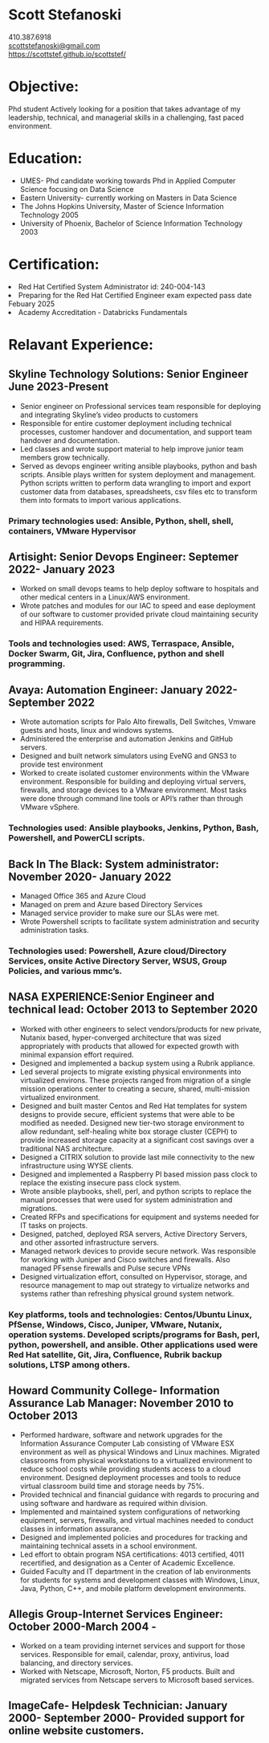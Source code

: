 # Scott Stefanoski

410.387.6918 \
scottstefanoski@gmail.com \
https://scottstef.github.io/scottstef/ 

# Objective: 
Phd student Actively looking for a position that takes advantage of my leadership, technical, and managerial skills in a challenging, fast paced environment.

# Education:
- UMES- Phd candidate working towards Phd in Applied Computer Science focusing on Data Science
- Eastern University- currently working on Masters in Data Science
- The Johns Hopkins University, Master of Science Information Technology 2005
- University of Phoenix, Bachelor of Science Information Technology 2003

# Certification: 
<li>Red Hat Certified System Administrator id: 240-004-143</li>
<li>Preparing for the Red Hat Certified Engineer exam expected pass date Febuary 2025 </li>
<li>Academy Accreditation - Databricks Fundamentals</li>

# Relavant Experience:
## Skyline Technology Solutions:  Senior Engineer June 2023-Present
- Senior engineer on Professional services team responsible for deploying and integrating Skyline’s video products to customers
- Responsible for entire customer deployment including technical processes, customer handover and documentation, and support team handover and documentation.
- Led classes and wrote support material to help improve junior team members grow technically.
- Served as devops engineer writing ansible playbooks, python and bash scripts.  Ansible plays written for system deployment and management. Python scripts written to perform data wrangling to import and export customer data from databases, spreadsheets, csv files etc to transform them into formats to import various applications.
### Primary technologies used: Ansible, Python, shell, shell, containers, VMware Hypervisor

## Artisight: Senior Devops Engineer: Septemer 2022- January 2023
- Worked on small devops teams to help deploy software to hospitals and other medical centers in a Linux/AWS environment.
- Wrote patches and modules for our IAC to speed and ease deployment of our software to customer provided private cloud maintaining security and HIPAA requirements.
### Tools and technologies used: AWS, Terraspace, Ansible, Docker Swarm, Git, Jira, Confluence, python and shell programming.

## Avaya: Automation Engineer: January 2022- September 2022
- Wrote automation scripts for Palo Alto firewalls, Dell Switches, Vmware guests and hosts, linux and windows systems.  
- Administered the enterprise and automation Jenkins and GitHub servers.
- Designed and built network simulators using EveNG and GNS3 to provide test environment 
- Worked to create isolated customer environments within the VMware environment.  Responsible for building and deploying virtual servers, firewalls, and storage devices to a VMware environment.  Most tasks were done through command line tools or API’s rather than through VMware vSphere.
### Technologies used: Ansible playbooks, Jenkins, Python, Bash, Powershell, and PowerCLI scripts.

## Back In The Black:  System administrator: November 2020- January 2022
- Managed Office 365 and Azure Cloud
- Managed on prem and Azure based Directory Services
- Managed service provider to make sure our SLAs were met.
- Wrote Powershell scripts to facilitate system administration and security administration tasks.
### Technologies used: Powershell, Azure cloud/Directory Services, onsite Active Directory Server, WSUS, Group Policies, and various mmc’s.

## NASA EXPERIENCE:Senior Engineer and technical lead: October 2013 to September 2020
- Worked with other engineers to select vendors/products for new private, Nutanix based, hyper-converged architecture that was sized appropriately with products that allowed for expected growth with minimal expansion effort required.
- Designed and implemented a backup system using a Rubrik appliance.
- Led several projects to migrate existing physical environments into virtualized environs.  These projects ranged from migration of a single mission operations center to creating a secure, shared, multi-mission virtualized environment.
- Designed and built master Centos and Red Hat templates for system designs to provide secure, efficient systems that were able to be modified as needed.
Designed new tier-two storage environment to allow redundant, self-healing white box storage cluster (CEPH) to provide increased storage capacity at a significant cost savings over a traditional NAS architecture.
- Designed a CITRIX solution to provide last mile connectivity to the new infrastructure using WYSE clients.
- Designed and implemented a Raspberry PI based mission pass clock to replace the existing insecure pass clock system.
- Wrote ansible playbooks, shell, perl, and python scripts to replace the manual processes that were used for system administration and migrations.
- Created RFPs and specifications for equipment and systems needed for IT tasks on projects.  
- Designed, patched, deployed RSA servers, Active Directory Servers, and other assorted infrastructure servers.  
- Managed network devices to provide secure network.  Was responsible for working with Juniper and Cisco switches and firewalls.  Also managed PFsense firewalls and Pulse secure VPNs
- Designed virtualization effort, consulted on Hypervisor, storage, and resource management to map out strategy to virtualize networks and systems rather than refreshing physical ground system network.
### Key platforms, tools and technologies: Centos/Ubuntu Linux, PfSense, Windows, Cisco, Juniper, VMware, Nutanix, operation systems.  Developed scripts/programs for Bash, perl, python, powershell, and ansible.  Other applications used were Red Hat satellite, Git, Jira, Confluence, Rubrik backup solutions, LTSP among others.

## Howard Community College- Information Assurance Lab Manager: November 2010 to October 2013
- Performed hardware, software and network upgrades for the Information Assurance Computer Lab consisting of VMware ESX environment as well as physical Windows and Linux machines.  Migrated classrooms from physical workstations to a virtualized environment to reduce school costs while providing students access to a cloud environment.  Designed deployment processes and tools to reduce virtual classroom build time and storage needs by 75%.  
- Provided technical and financial guidance with regards to procuring and using software and hardware as required within division.
- Implemented and maintained system configurations of networking equipment, servers, firewalls, and virtual machines needed to conduct classes in information assurance.
- Designed and implemented policies and procedures for tracking and maintaining technical assets in a school environment.  
- Led effort to obtain program NSA certifications: 4013 certified, 4011 recertified, and designation as a Center of Academic Excellence.
- Guided Faculty and IT department in the creation of lab environments for students for systems and development classes with Windows, Linux, Java, Python, C++, and mobile platform development environments.

## Allegis Group-Internet Services Engineer: October 2000-March 2004 - 
- Worked on a team providing internet services and support for those services.  Responsible for email, calendar, proxy, antivirus, load balancing,  and directory services. 
- Worked with Netscape, Microsoft, Norton, F5 products.  Built and migrated services from Netscape servers to Microsoft based services.

## ImageCafe- Helpdesk Technician: January 2000- September 2000- Provided support for online website customers.

